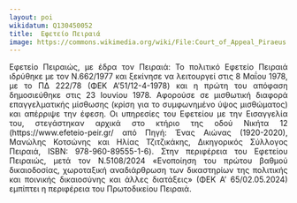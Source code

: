 ```yaml
---
layout: poi
wikidatum: Q130450052
title:  Εφετείο Πειραιά
image: https://commons.wikimedia.org/wiki/File:Court_of_Appeal_Piraeus.jpg
---
```


<style>
  .justified-text {
    text-align: justify;
  }
</style>

<div class="justified-text">
  <p>Εφετείο Πειραιώς, με έδρα τον Πειραιά: Το πολιτικό Εφετείο Πειραιά ιδρύθηκε με τον Ν.662/1977 και ξεκίνησε να λειτουργεί στις 8 Μαΐου 1978, με το ΠΔ 222/78 (ΦΕΚ Α’51/12-4-1978) και η πρώτη του απόφαση δημοσιεύθηκε στις 23 Ιουνίου 1978. Αφορούσε σε μισθωτική διαφορά επαγγελματικής μίσθωσης (κρίση για το συμφωνημένο ύψος μισθώματος) και απέρριψε την έφεση. Οι υπηρεσίες του Εφετείου με την Εισαγγελία του, στεγάστηκαν αρχικά στο κτήριο της οδού Νικήτα 12 (https://www.efeteio-peir.gr/ από Πηγή: Ένας Αιώνας (1920-2020), Μανώλης Κοτσώνης και Ηλίας Τζιτζικάκης, Δικηγορικός Σύλλογος Πειραιά, ISBN: 978-960-89555-1-6). Στην περιφέρεια του Εφετείου Πειραιώς, μετά τον Ν.5108/2024 «Ενοποίηση του πρώτου βαθμού δικαιοδοσίας, χωροταξική αναδιάρθρωση των δικαστηρίων της πολιτικής και ποινικής δικαιοσύνης και άλλες διατάξεις» (ΦΕΚ Α’ 65/02.05.2024) εμπίπτει η περιφέρεια του Πρωτοδικείου Πειραιά.</p>
</div>

